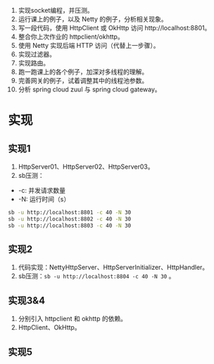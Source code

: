 1. 实现socket编程，并压测。
2. 运行课上的例子，以及 Netty 的例子，分析相关现象。
3. 写一段代码，使用 HttpClient 或 OkHttp 访问 http://localhost:8801。
4. 整合你上次作业的 httpclient/okhttp。
5. 使用 Netty 实现后端 HTTP 访问（代替上一步骤）。
6. 实现过滤器。
7. 实现路由。
8. 跑一跑课上的各个例子，加深对多线程的理解。
9. 完善网关的例子，试着调整其中的线程池参数。
10. 分析 spring cloud zuul 与 spring cloud gateway。


# 实现
## 实现1
1. HttpServer01、HttpServer02、HttpServer03。
2. sb压测：
- -c: 并发请求数量
- -N: 运行时间（s）
```bash
sb -u http://localhost:8801 -c 40 -N 30
sb -u http://localhost:8802 -c 40 -N 30
sb -u http://localhost:8803 -c 40 -N 30
```

## 实现2
1. 代码实现：NettyHttpServer、HttpServerInitializer、HttpHandler。
2. sb压测：`sb -u http://localhost:8804 -c 40 -N 30` 。

## 实现3&4
1. 分别引入 httpclient 和 okhttp 的依赖。
2. HttpClient、OkHttp。

## 实现5
